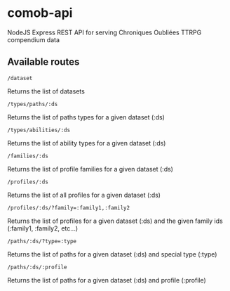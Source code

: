 # comob-api
NodeJS Express REST API for serving Chroniques Oubliées TTRPG compendium data

## Available routes

    /dataset

Returns the list of datasets

    /types/paths/:ds
    
Returns the list of paths types for a given dataset (:ds)

    /types/abilities/:ds

Returns the list of ability types for a given dataset (:ds)

    /families/:ds

Returns the list of profile families for a given dataset (:ds)

    /profiles/:ds

Returns the list of all profiles for a given dataset (:ds)

    /profiles/:ds/?family=:family1,:family2

Returns the list of profiles for a given dataset (:ds) and the given family ids (:family1, :family2, etc...)

    /paths/:ds/?type=:type

Returns the list of paths for a given dataset (:ds) and special type (:type)

    /paths/:ds/:profile

Returns the list of paths for a given dataset (:ds) and profile (:profile)

<!--stackedit_data:
eyJoaXN0b3J5IjpbMTI0NTc2NjgyOSwxOTk4MzkwMDAsLTEwOD
gzNDY4ODAsMTM4OTMyNDE3OCwyMjQyNjkxMDhdfQ==
-->